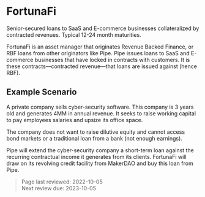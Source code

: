 # FortunaFi
Senior-secured loans to SaaS and E-commerce businesses collateralized by contracted revenues. Typical 12-24 month maturities. 

FortunaFi is an asset manager that originates Revenue Backed Finance, or RBF loans from other originators like Pipe. Pipe issues loans to SaaS and E-commerce businesses that have locked in contracts with customers. It is these contracts—contracted revenue—that loans are issued against (hence RBF).

## Example Scenario
A private company sells cyber-security software. This company is 3 years old and generates 4MM in annual revenue. It seeks to raise working capital to pay employees salaries and upsize its office space. 

The company does not want to raise dilutive equity and cannot access bond markets or a traditional loan from a bank (not enough earnings). 

Pipe will extend the cyber-security company a short-term loan against the recurring contractual income it generates from its clients. FortunaFi will draw on its revolving credit facility from MakerDAO and buy this loan from Pipe. 

>Page last reviewed: 2022-10-05  
>Next review due: 2023-10-05  